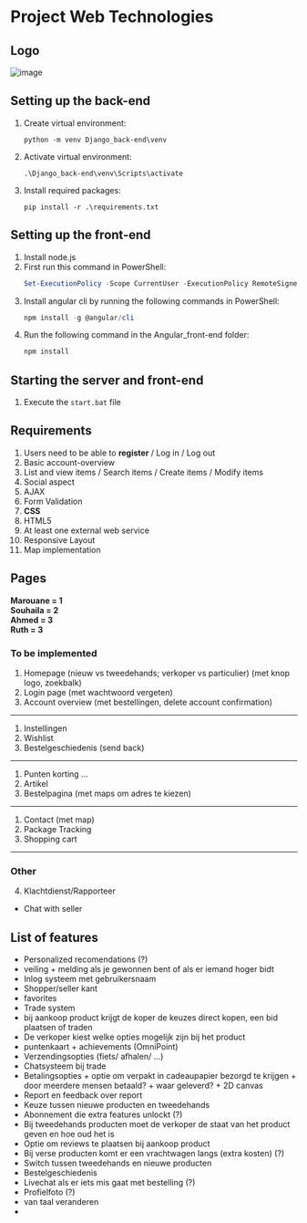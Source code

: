 Project Web Technologies
========================

Logo
----

![image](https://github.com/Ahmed-Atmani/WebTechnologiesProject/assets/97768435/e3b1e49f-b5da-4853-a009-b4d0ba96b5f3)

Setting up the back-end
-----------------------
1. Create virtual environment:
   ```
   python -m venv Django_back-end\venv
   ```
2. Activate virtual environment:
   ```
   .\Django_back-end\venv\Scripts\activate
   ```
3. Install required packages:
   ```
   pip install -r .\requirements.txt
   ```


Setting up the front-end
------------------------
1. Install node.js
1. First run this command in PowerShell:
    ```powershell
    Set-ExecutionPolicy -Scope CurrentUser -ExecutionPolicy RemoteSigned
    ```
1. Install angular cli by running the following commands in PowerShell:
    ```powershell
    npm install -g @angular/cli
    ```
1. Run the following command in the Angular_front-end folder: 
    ```powershell
    npm install
    ```

Starting the server and front-end
---------------------------------
1. Execute the ```start.bat``` file

Requirements
------------
1. Users need to be able to **register** / Log in / Log out
2. Basic account-overview
3. List and view items / Search items / Create items / Modify items
4. Social aspect
5. AJAX
6. Form Validation
7. **CSS**
8. HTML5
9. At least one external web service
10. Responsive Layout
11. Map implementation

Pages
-----
**Marouane = 1**  
**Souhaila = 2**  
**Ahmed = 3**  
**Ruth = 3**

### To be implemented
1. Homepage (nieuw vs tweedehands;  verkoper vs particulier) (met knop logo, zoekbalk)
1. Login page (met wachtwoord vergeten)
1. Account overview (met bestellingen, delete account confirmation)
---

1. Instellingen
1. Wishlist
1. Bestelgeschiedenis (send back)
---

1. Punten korting ...
1. Artikel
1. Bestelpagina (met maps om adres te kiezen)
---

1. Contact (met map)
1. Package Tracking
1. Shopping cart
---

### Other
4. Klachtdienst/Rapporteer
- Chat with seller

List of features
----------------

- Personalized recomendations (?)
- veiling + melding als je gewonnen bent of als er iemand hoger bidt
- Inlog systeem met gebruikersnaam
- Shopper/seller kant
- favorites
- Trade system
- bij aankoop product krijgt de koper de keuzes direct kopen, een bid plaatsen of traden
- De verkoper kiest welke opties mogelijk zijn bij het product
- puntenkaart + achievements (OmniPoint)
- Verzendingsopties (fiets/ afhalen/ ...) 
- Chatsysteem bij trade
- Betalingsopties + optie om verpakt in cadeaupapier bezorgd te krijgen + door meerdere mensen betaald? + waar geleverd? + 2D canvas
- Report en feedback over report
- Keuze tussen nieuwe producten en tweedehands
- Abonnement die extra features unlockt (?)
- Bij tweedehands producten moet de verkoper de staat van het product geven en hoe oud het is 
- Optie om reviews te plaatsen bij aankoop product
- Bij verse producten komt er een vrachtwagen langs (extra kosten) (?)
- Switch tussen tweedehands en nieuwe producten
- Bestelgeschiedenis
- Livechat als er iets mis gaat met bestelling (?)
- Profielfoto (?)
- van taal veranderen
- 

